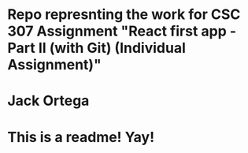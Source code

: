 # Repo represnting the work for CSC 307 Assignment "React first app - Part II (with Git) (Individual Assignment)"

# Jack Ortega

# This is a readme! Yay!
